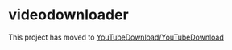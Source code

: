 # videodownloader
This project has moved to [YouTubeDownload/YouTubeDownload](https://github.com/YouTubeDownload/YouTubeDownload)
